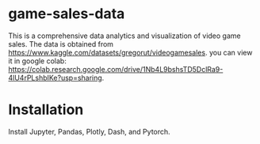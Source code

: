 ﻿# game-sales-data

This is a comprehensive data analytics and visualization of video game sales. The data is obtained from https://www.kaggle.com/datasets/gregorut/videogamesales. you can view it in google colab: https://colab.research.google.com/drive/1Nb4L9bshsTD5DclRa9-4lU4rPLshbIKe?usp=sharing.

# Installation
Install Jupyter, Pandas, Plotly, Dash, and Pytorch. 
